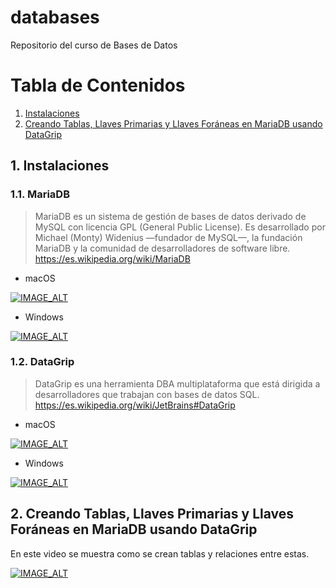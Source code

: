 # databases
Repositorio del curso de Bases de Datos

# Tabla de Contenidos
1. [Instalaciones](#instalaciones)
2. [Creando Tablas, Llaves Primarias y Llaves Foráneas en MariaDB usando DataGrip](#tablas)

## 1. Instalaciones <a name="instalaciones"></a>
### 1.1. MariaDB

> MariaDB es un sistema de gestión de bases de datos derivado de MySQL con licencia GPL (General Public License). Es desarrollado por Michael (Monty) Widenius —fundador de MySQL—, la fundación MariaDB y la comunidad de desarrolladores de software libre.
https://es.wikipedia.org/wiki/MariaDB

- macOS

[![IMAGE_ALT](https://img.youtube.com/vi/djglAAiugmI/0.jpg)](https://www.youtube.com/watch?v=djglAAiugmI)

- Windows

[![IMAGE_ALT](https://img.youtube.com/vi/8Qt83xKwfb0/0.jpg)](https://www.youtube.com/watch?v=8Qt83xKwfb0)

### 1.2. DataGrip

> DataGrip es una herramienta DBA multiplataforma que está dirigida a desarrolladores que trabajan con bases de datos SQL.
https://es.wikipedia.org/wiki/JetBrains#DataGrip

- macOS

[![IMAGE_ALT](https://img.youtube.com/vi/-BqSxF-izrU/0.jpg)](https://www.youtube.com/watch?v=-BqSxF-izrU)

- Windows

[![IMAGE_ALT](https://img.youtube.com/vi/zQXqXtxcSwA/0.jpg)](https://www.youtube.com/watch?v=zQXqXtxcSwA)

## 2. Creando Tablas, Llaves Primarias y Llaves Foráneas en MariaDB usando DataGrip <a name="tablas"></a>

En este video se muestra como se crean tablas y relaciones entre estas.

[![IMAGE_ALT](https://img.youtube.com/vi/21GzK3uI1UM/0.jpg)](https://youtu.be/21GzK3uI1UM)
